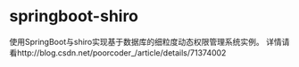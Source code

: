 # springboot-shiro
使用SpringBoot与shiro实现基于数据库的细粒度动态权限管理系统实例。 
详情请看http://blog.csdn.net/poorcoder_/article/details/71374002
